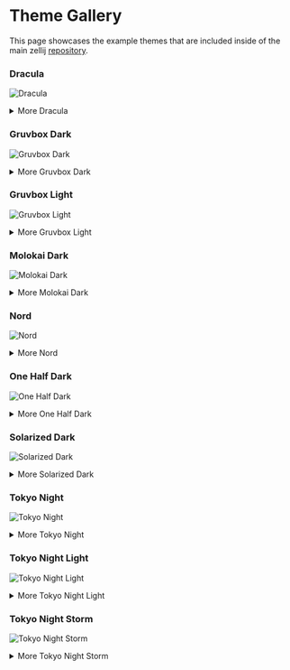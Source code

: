 # Theme Gallery

This page showcases the example themes that are included
inside of the main zellij [repository](https://github.com/zellij-org/zellij/tree/main/example/themes).


### Dracula
![Dracula](img/theme-gallery/dracula_default__screenshot.png)
<details>
<summary>More Dracula</summary>

![Dracula Compact](img/theme-gallery/dracula_compact__screenshot.png)
![Dracula Default Simplified](img/theme-gallery/dracula_default___simplified_ui_true_screenshot.png)
![Dracula Compact Simplified](img/theme-gallery/dracula_compact___simplified_ui_true_screenshot.png)

</details>

### Gruvbox Dark
![Gruvbox Dark](img/theme-gallery/gruvbox_dark_default__screenshot.png)
<details>
<summary>More Gruvbox Dark</summary>

![Gruvbox Dark Compact](img/theme-gallery/gruvbox_dark_compact__screenshot.png)
![Gruvbox Dark Default Simplified](img/theme-gallery/gruvbox_dark_default___simplified_ui_true_screenshot.png)
![Gruvbox Dark Compact Simplified](img/theme-gallery/gruvbox_dark_compact___simplified_ui_true_screenshot.png)

</details>

### Gruvbox Light
![Gruvbox Light](img/theme-gallery/gruvbox_light_default__screenshot.png)
<details>
<summary>More Gruvbox Light</summary>

![Gruvbox Light Compact](img/theme-gallery/gruvbox_light_compact__screenshot.png)
![Gruvbox Light Default Simplified](img/theme-gallery/gruvbox_light_default___simplified_ui_true_screenshot.png)
![Gruvbox Light Compact Simplified](img/theme-gallery/gruvbox_light_compact___simplified_ui_true_screenshot.png)

</details>

### Molokai Dark
![Molokai Dark](img/theme-gallery/molokai_dark_default__screenshot.png)
<details>
<summary>More Molokai Dark</summary>

![Molokai Dark Compact](img/theme-gallery/molokai_dark_compact__screenshot.png)
![Molokai Dark Default Simplified](img/theme-gallery/molokai_dark_default___simplified_ui_true_screenshot.png)
![Molokai Dark Compact Simplified](img/theme-gallery/molokai_dark_compact___simplified_ui_true_screenshot.png)

</details>

### Nord
![Nord](img/theme-gallery/nord_default__screenshot.png)
<details>
<summary>More Nord</summary>

![Nord Compact](img/theme-gallery/nord_compact__screenshot.png)
![Nord Default Simplified](img/theme-gallery/nord_default___simplified_ui_true_screenshot.png)
![Nord Compact Simplified](img/theme-gallery/nord_dark_compact___simplified_ui_true_screenshot.png)

</details>

### One Half Dark
![One Half Dark](img/theme-gallery/one_half_dark_default__screenshot.png)
<details>
<summary>More One Half Dark</summary>

![One Half Dark Compact](img/theme-gallery/one_half_dark_compact__screenshot.png)
![One Half Dark Default Simplified](img/theme-gallery/one_half_dark_default___simplified_ui_true_screenshot.png)
![One Half Dark Compact Simplified](img/theme-gallery/one_half_dark_compact___simplified_ui_true_screenshot.png)

</details>

### Solarized Dark
![Solarized Dark](img/theme-gallery/solarized_dark_default__screenshot.png)
<details>
<summary>More Solarized Dark</summary>

![Solarized Dark Compact](img/theme-gallery/solarized_dark_dark_compact__screenshot.png)
![Solarized Dark Default Simplified](img/theme-gallery/solarized_dark_default___simplified_ui_true_screenshot.png)
![Solarized Dark Compact Simplified](img/theme-gallery/solarized_dark_compact___simplified_ui_true_screenshot.png)

</details>

### Tokyo Night
![Tokyo Night](img/theme-gallery/tokyo_night_default__screenshot.png)
<details>
<summary>More Tokyo Night</summary>

![Tokyo Night Compact](img/theme-gallery/tokyo_night_compact__screenshot.png)
![Tokyo Night Default Simplified](img/theme-gallery/tokyo_night_default___simplified_ui_true_screenshot.png)
![Tokyo Night Compact Simplified](img/theme-gallery/tokyo_night_compact___simplified_ui_true_screenshot.png)

</details>

### Tokyo Night Light
![Tokyo Night Light](img/theme-gallery/tokyo_night_light_default__screenshot.png)
<details>
<summary>More Tokyo Night Light</summary>

![Tokyo Night Light Compact](img/theme-gallery/tokyo_night_light_compact__screenshot.png)
![Tokyo Night Light Default Simplified](img/theme-gallery/tokyo_night_light_default___simplified_ui_true_screenshot.png)
![Tokyo Night Light Compact Simplified](img/theme-gallery/tokyo_night_light_compact___simplified_ui_true_screenshot.png)

</details>

### Tokyo Night Storm
![Tokyo Night Storm](img/theme-gallery/tokyo_night_storm_default__screenshot.png)
<details>
<summary>More Tokyo Night Storm</summary>

![Tokyo Night Storm Compact](img/theme-gallery/tokyo_night_storm_compact__screenshot.png)
![Tokyo Night Storm Default Simplified](img/theme-gallery/tokyo_night_storm_default___simplified_ui_true_screenshot.png)
![Tokyo Night Storm Compact Simplified](img/theme-gallery/tokyo_night_storm_compact___simplified_ui_true_screenshot.png)

</details>

